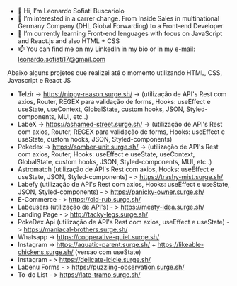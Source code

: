 - 👋 Hi, I’m Leonardo Sofiati Buscariolo
- 👀 I’m interested in a carrer change. From Inside Sales in multinational Germany Company (DHL Global Forwarding) to a Front-end Developer
- 🌱 I’m currently learning Front-end lenguages with focus on JavaScript and React.js and also HTML + CSS
- 📫 You can find me on my LinkedIn in my bio or in my e-mail: leonardo.sofiati17@gmail.com

Abaixo alguns projetos que realizei até o momento utilizando HTML, CSS, Javascript e React JS

* Telzir -> https://nippy-reason.surge.sh/ -> (utilização de API's Rest com axios, Router, REGEX para validação de forms, Hooks: useEffect e useState, useContext, GlobalState, custom hooks, JSON, Styled-components, MUI, etc..)
* LabeX -> https://ashamed-street.surge.sh/ -> (utilização de API's Rest com axios, Router, REGEX para validação de forms, Hooks: useEffect e useState, custom hooks, JSON, Styled-components)
* Pokedex -> https://somber-unit.surge.sh/ -> (utilização de API's Rest com axios, Router, Hooks: useEffect e useState, useContext, GlobalState, custom hooks, JSON, Styled-components, MUI, etc..)
* Astromatch (utilização de API's Rest com axios, Hooks: useEffect e useState, JSON, Styled-components) - > https://trashy-mist.surge.sh/
* Labefy (utilização de API's Rest com axios,  Hooks: useEffect e useState, JSON, Styled-components) - > https://panicky-owner.surge.sh/
* E-Commerce - > https://old-rub.surge.sh/
* Labeusers (utilização de API's) - > https://meaty-idea.surge.sh/
* Landing Page - > http://tacky-legs.surge.sh/
* PokeDex Api (utilização de API's Rest com axios, useEffect e useState) - > https://maniacal-brothers.surge.sh/
* Whatsapp -> https://cooperative-quiet.surge.sh/
* Instagram -> https://aquatic-parent.surge.sh/ + https://likeable-chickens.surge.sh/ (versao com useState)
* Instagram - > https://delicate-icicle.surge.sh/
* Labenu Forms - > https://puzzling-observation.surge.sh/
* To-do List - > https://late-tramp.surge.sh/


